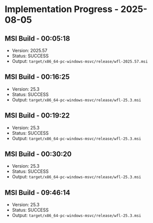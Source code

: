 # Implementation Progress - 2025-08-05


## MSI Build - 00:05:18

- Version: 2025.57
- Status: SUCCESS
- Output: `target/x86_64-pc-windows-msvc/release/wfl-2025.57.msi`


## MSI Build - 00:16:25

- Version: 25.3
- Status: SUCCESS
- Output: `target/x86_64-pc-windows-msvc/release/wfl-25.3.msi`


## MSI Build - 00:19:22

- Version: 25.3
- Status: SUCCESS
- Output: `target/x86_64-pc-windows-msvc/release/wfl-25.3.msi`


## MSI Build - 00:30:20

- Version: 25.3
- Status: SUCCESS
- Output: `target/x86_64-pc-windows-msvc/release/wfl-25.3.msi`


## MSI Build - 09:46:14

- Version: 25.3
- Status: SUCCESS
- Output: `target/x86_64-pc-windows-msvc/release/wfl-25.3.msi`


